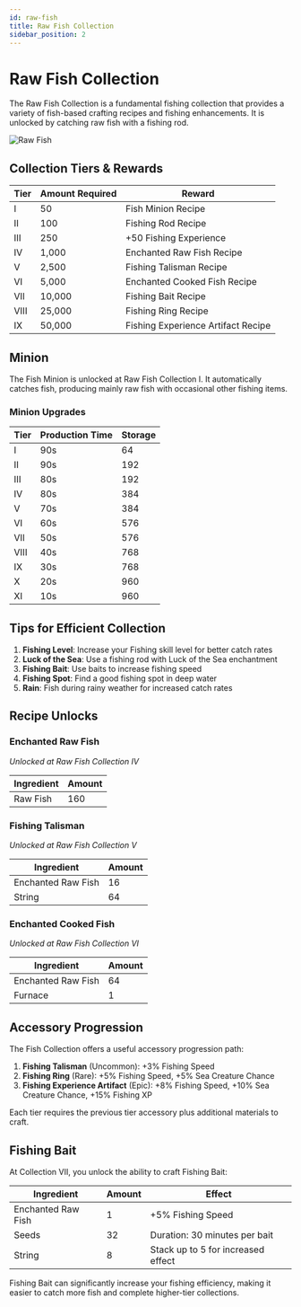 ```yaml
---
id: raw-fish
title: Raw Fish Collection
sidebar_position: 2
---
```


# Raw Fish Collection

The Raw Fish Collection is a fundamental fishing collection that provides a variety of fish-based crafting recipes and fishing enhancements. It is unlocked by catching raw fish with a fishing rod.

![Raw Fish](/img/collections/raw-fish.png)

## Collection Tiers & Rewards

| Tier | Amount Required | Reward |
|------|-----------------|--------|
| I | 50 | Fish Minion Recipe |
| II | 100 | Fishing Rod Recipe |
| III | 250 | +50 Fishing Experience |
| IV | 1,000 | Enchanted Raw Fish Recipe |
| V | 2,500 | Fishing Talisman Recipe |
| VI | 5,000 | Enchanted Cooked Fish Recipe |
| VII | 10,000 | Fishing Bait Recipe |
| VIII | 25,000 | Fishing Ring Recipe |
| IX | 50,000 | Fishing Experience Artifact Recipe |

## Minion

The Fish Minion is unlocked at Raw Fish Collection I. It automatically catches fish, producing mainly raw fish with occasional other fishing items.

### Minion Upgrades

| Tier | Production Time | Storage |
|------|-----------------|---------|
| I | 90s | 64 |
| II | 90s | 192 |
| III | 80s | 192 |
| IV | 80s | 384 |
| V | 70s | 384 |
| VI | 60s | 576 |
| VII | 50s | 576 |
| VIII | 40s | 768 |
| IX | 30s | 768 |
| X | 20s | 960 |
| XI | 10s | 960 |

## Tips for Efficient Collection

1. **Fishing Level**: Increase your Fishing skill level for better catch rates
2. **Luck of the Sea**: Use a fishing rod with Luck of the Sea enchantment
3. **Fishing Bait**: Use baits to increase fishing speed
4. **Fishing Spot**: Find a good fishing spot in deep water
5. **Rain**: Fish during rainy weather for increased catch rates

## Recipe Unlocks

### Enchanted Raw Fish
*Unlocked at Raw Fish Collection IV*

| Ingredient | Amount |
|------------|--------|
| Raw Fish | 160 |

### Fishing Talisman
*Unlocked at Raw Fish Collection V*

| Ingredient | Amount |
|------------|--------|
| Enchanted Raw Fish | 16 |
| String | 64 |

### Enchanted Cooked Fish
*Unlocked at Raw Fish Collection VI*

| Ingredient | Amount |
|------------|--------|
| Enchanted Raw Fish | 64 |
| Furnace | 1 |

## Accessory Progression

The Fish Collection offers a useful accessory progression path:

1. **Fishing Talisman** (Uncommon): +3% Fishing Speed
2. **Fishing Ring** (Rare): +5% Fishing Speed, +5% Sea Creature Chance
3. **Fishing Experience Artifact** (Epic): +8% Fishing Speed, +10% Sea Creature Chance, +15% Fishing XP

Each tier requires the previous tier accessory plus additional materials to craft.

## Fishing Bait

At Collection VII, you unlock the ability to craft Fishing Bait:

| Ingredient | Amount | Effect |
|------------|--------|--------|
| Enchanted Raw Fish | 1 | +5% Fishing Speed |
| Seeds | 32 | Duration: 30 minutes per bait |
| String | 8 | Stack up to 5 for increased effect |

Fishing Bait can significantly increase your fishing efficiency, making it easier to catch more fish and complete higher-tier collections.